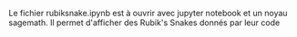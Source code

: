 Le fichier rubiksnake.ipynb est à ouvrir avec jupyter notebook et un noyau sagemath.
Il permet d'afficher des Rubik's Snakes donnés par leur code
